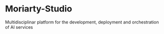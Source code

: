 # Moriarty-Studio
Multidisciplinar platform for the development, deployment and orchestration of AI services 
